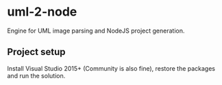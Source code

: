 # uml-2-node
Engine for UML image parsing and NodeJS project generation.

## Project setup
Install Visual Studio 2015+ (Community is also fine), restore the packages and run the solution.
